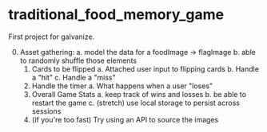 # traditional_food_memory_game
First project for galvanize.


0. Asset gathering:
       a. model the data for a foodImage -> flagImage
       b. able to randomly shuffle those elements
      1. Cards to be flipped
          a. Attached user input to flipping cards
          b. Handle a "hit"
          c. Handle a "miss"
      2. Handle the timer
        a. What happens when a user "loses"
      3. Overall Game Stats
        a. keep track of wins and losses
        b. be able to restart the game
        c. (stretch) use local storage to persist across sessions
      4. (if you're too fast) Try using an API to source the images
